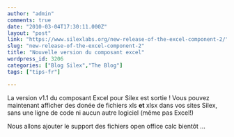 ```yaml
---
author: "admin"
comments: true
date: "2010-03-04T17:30:11.000Z"
layout: "post"
link: "https://www.silexlabs.org/new-release-of-the-excel-component-2/"
slug: "new-release-of-the-excel-component-2"
title: "Nouvelle version du composant excel"
wordpress_id: 3206
categories: ["Blog Silex","The Blog"]
tags: ["tips-fr"]

---
```

La version v1.1 du composant Excel pour Silex est sortie ! Vous pouvez maintenant afficher des donée de fichiers xls <b>et</b> xlsx dans vos sites Silex, sans une ligne de code ni aucun autre logiciel (même pas Excel!)

Nous allons ajouter le support des fichiers open office calc bientôt ...

